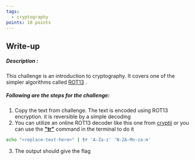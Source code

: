 ```yaml
---
tags:
  - cryptography
points: 10 points
---
```

## Write-up
##### Description :
This challenge is an introduction to cryptography. It covers one of the simpler algorithms called [ROT13](https://en.wikipedia.org/wiki/ROT13) . 

##### Following are the steps for the challenge: 
1. Copy the text from challenge. The text is encoded using ROT13 encryption. it is reversible by a simple decoding
2. You can utilize an online ROT13 decoder like this one from [cryptii](https://cryptii.com/pipes/rot13-decoder) or you can use the [**"tr"**](https://www.geeksforgeeks.org/tr-command-in-unix-linux-with-examples/) command in the terminal to do it
```bash
echo "<replace-text-here>" | tr 'A-Za-z' 'N-ZA-Mn-za-m'
```
3. The output should give the flag
